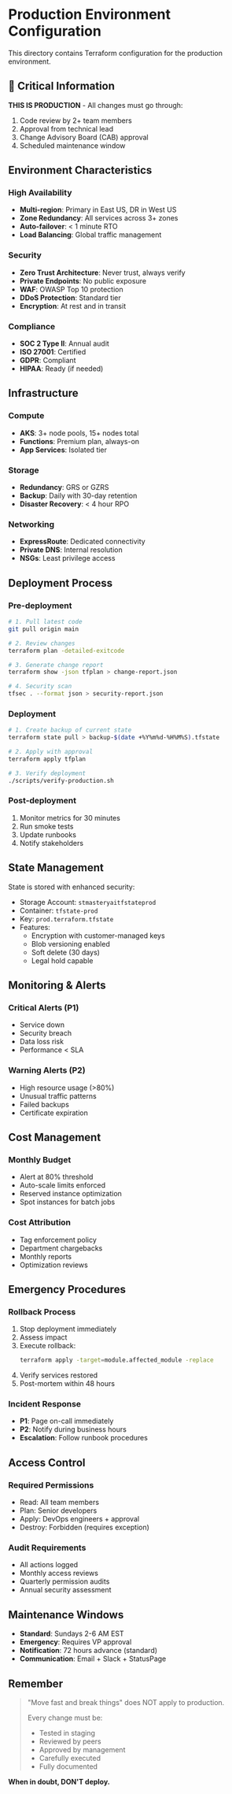 # Production Environment Configuration

This directory contains Terraform configuration for the production environment.

## 🚨 Critical Information

**THIS IS PRODUCTION** - All changes must go through:
1. Code review by 2+ team members
2. Approval from technical lead
3. Change Advisory Board (CAB) approval
4. Scheduled maintenance window

## Environment Characteristics

### High Availability
- **Multi-region**: Primary in East US, DR in West US
- **Zone Redundancy**: All services across 3+ zones
- **Auto-failover**: < 1 minute RTO
- **Load Balancing**: Global traffic management

### Security
- **Zero Trust Architecture**: Never trust, always verify
- **Private Endpoints**: No public exposure
- **WAF**: OWASP Top 10 protection
- **DDoS Protection**: Standard tier
- **Encryption**: At rest and in transit

### Compliance
- **SOC 2 Type II**: Annual audit
- **ISO 27001**: Certified
- **GDPR**: Compliant
- **HIPAA**: Ready (if needed)

## Infrastructure

### Compute
- **AKS**: 3+ node pools, 15+ nodes total
- **Functions**: Premium plan, always-on
- **App Services**: Isolated tier

### Storage
- **Redundancy**: GRS or GZRS
- **Backup**: Daily with 30-day retention
- **Disaster Recovery**: < 4 hour RPO

### Networking
- **ExpressRoute**: Dedicated connectivity
- **Private DNS**: Internal resolution
- **NSGs**: Least privilege access

## Deployment Process

### Pre-deployment
```bash
# 1. Pull latest code
git pull origin main

# 2. Review changes
terraform plan -detailed-exitcode

# 3. Generate change report
terraform show -json tfplan > change-report.json

# 4. Security scan
tfsec . --format json > security-report.json
```

### Deployment
```bash
# 1. Create backup of current state
terraform state pull > backup-$(date +%Y%m%d-%H%M%S).tfstate

# 2. Apply with approval
terraform apply tfplan

# 3. Verify deployment
./scripts/verify-production.sh
```

### Post-deployment
1. Monitor metrics for 30 minutes
2. Run smoke tests
3. Update runbooks
4. Notify stakeholders

## State Management

State is stored with enhanced security:
- Storage Account: `stmasteryaitfstateprod`
- Container: `tfstate-prod`
- Key: `prod.terraform.tfstate`
- Features:
  - Encryption with customer-managed keys
  - Blob versioning enabled
  - Soft delete (30 days)
  - Legal hold capable

## Monitoring & Alerts

### Critical Alerts (P1)
- Service down
- Security breach
- Data loss risk
- Performance < SLA

### Warning Alerts (P2)
- High resource usage (>80%)
- Unusual traffic patterns
- Failed backups
- Certificate expiration

## Cost Management

### Monthly Budget
- Alert at 80% threshold
- Auto-scale limits enforced
- Reserved instance optimization
- Spot instances for batch jobs

### Cost Attribution
- Tag enforcement policy
- Department chargebacks
- Monthly reports
- Optimization reviews

## Emergency Procedures

### Rollback Process
1. Stop deployment immediately
2. Assess impact
3. Execute rollback:
   ```bash
   terraform apply -target=module.affected_module -replace
   ```
4. Verify services restored
5. Post-mortem within 48 hours

### Incident Response
- **P1**: Page on-call immediately
- **P2**: Notify during business hours
- **Escalation**: Follow runbook procedures

## Access Control

### Required Permissions
- Read: All team members
- Plan: Senior developers
- Apply: DevOps engineers + approval
- Destroy: Forbidden (requires exception)

### Audit Requirements
- All actions logged
- Monthly access reviews
- Quarterly permission audits
- Annual security assessment

## Maintenance Windows

- **Standard**: Sundays 2-6 AM EST
- **Emergency**: Requires VP approval
- **Notification**: 72 hours advance (standard)
- **Communication**: Email + Slack + StatusPage

## Remember

> "Move fast and break things" does NOT apply to production.
> 
> Every change must be:
> - Tested in staging
> - Reviewed by peers
> - Approved by management
> - Carefully executed
> - Fully documented

**When in doubt, DON'T deploy.**
